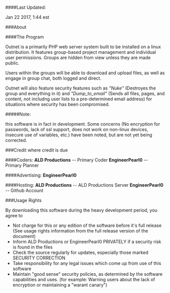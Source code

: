 ####Last Updated:

Jan 22 2017, 1:44 est

###About

####The Program

Outnet is a primarily PHP web server system built to be installed on a linux distribution. It features group-based project management and individual user permissions. Groups are hidden from view unless they are made public.

Users within the groups will be able to download and upload files, as well as engage in group chat, both logged and direct.

Outnet will also feature security features such as _"Nuke"_ (Destroyes the group and everything in it) and _"Dump\_to\_email"_ (Sends all files, pages, and content, not includng user lists to a pre-determined email address) for situations where security has been compromised. 

#####Note:

this software is in fact in development. Some concerns (No encryption for passwords, lack of ssl support, does not work on non-linux devices, insecure use of variables, etc.) have been noted, but are not yet being corrected.

###Credit where credit is due

####Coders:
**ALD Productions** -- Primary Coder
**EngineerPearl0** -- Primary Planner

####Advertising:
**EngineerPearl0**

####Hosting:
**ALD Productions** -- ALD Productions Server
**EngineerPearl0** -- Github Account

###Usage Rights

By downloading this software during the heavy development period, you agree to 

- Not charge for this or any edition of the software before it's full release (See usage rights information from the full release version of the document)
- Inform ALD Productions or EngineerPearl0 PRIVATELY if a security risk is found in the files
- Check the source regularly for updates, especially those marked SECURITY CORRECTION
- Take responsibility for any legal issues which come up from use of this software
- Maintain "good sense" security policies, as determined by the software capabilities and uses. (for example: Warning users about the lack of encryption or maintaining a "warant canary")
